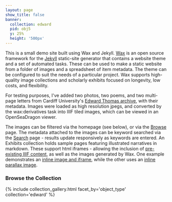 ```yaml
---
layout: page
show_title: false
banner:
  collection: edward
  pid: obj5
  y: 25%
  height: '500px'
---
```


This is a small demo site built using Wax and Jekyll. [Wax](https://minicomp.github.io/wax/) is an open source framework for the [Jekyll](https://jekyllrb.com/) static-site generator that contains a website theme and a set of automated tasks. These can be used to make a static website from a folder of images and a spreadsheet of item metadata. The theme can be configured to suit the needs of a particular project. Wax supports high-quality image collections and scholarly exhibits focused on longevity, low costs, and flexibility.

For testing purposes, I've added two photos, two poems, and two multi-page letters from Cardiff University's [Edward Thomas archive](https://archiveshub.jisc.ac.uk/data/gb1239-424), with their metadata. Images were loaded as high resolution jpegs, and converted by the wax:derivatives task into IIIF tiled images, which can be viewed in an OpenSeaDragon viewer. 

The images can be filtered via the homepage (see below), or via the [Browse](https://aeh0.github.io/wax-demo/collection/) page. The metadata attached to the images can be keyword searched via the [Search](https://aeh0.github.io/wax-demo/search/) page - results update responsively as keywords are entered. An Exhibits collection holds sample pages featuring illustrated narratives in markdown. These support html iframes - allowing the inclusion of [pre-existing IIIF content](https://universalviewer.io/uv.html?manifest=https://librarysearch.cardiff.ac.uk/view/iiif/presentation/44WHELF_CAR/12206143060002420/manifest?iiifVersion=2#?c=0&m=0&s=0&cv=0&xywh=-1918%2C0%2C9883%2C4031), as well as the images generated by Wax. One example demonstrates an [inline image and iframe](https://aeh0.github.io/wax-demo/exhibits/b/), while the other uses an [inline parallax image](https://aeh0.github.io/wax-demo/exhibits/a/).

### Browse the Collection

{% include collection_gallery.html facet_by='object_type' collection='edward' %}

